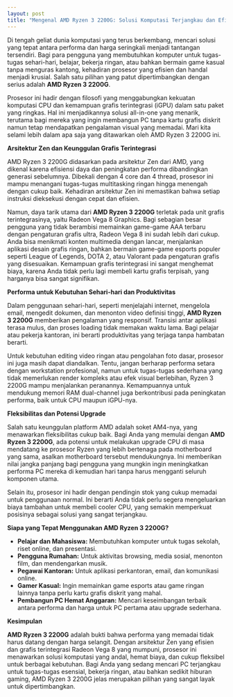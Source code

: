 ```yaml
---
layout: post
title: "Mengenal AMD Ryzen 3 2200G: Solusi Komputasi Terjangkau dan Efisien"
---
```


Di tengah geliat dunia komputasi yang terus berkembang, mencari solusi yang tepat antara performa dan harga seringkali menjadi tantangan tersendiri. Bagi para pengguna yang membutuhkan komputer untuk tugas-tugas sehari-hari, belajar, bekerja ringan, atau bahkan bermain game kasual tanpa menguras kantong, kehadiran prosesor yang efisien dan handal menjadi krusial. Salah satu pilihan yang patut dipertimbangkan dengan serius adalah **AMD Ryzen 3 2200G**.

Prosesor ini hadir dengan filosofi yang menggabungkan kekuatan komputasi CPU dan kemampuan grafis terintegrasi (iGPU) dalam satu paket yang ringkas. Hal ini menjadikannya solusi all-in-one yang menarik, terutama bagi mereka yang ingin membangun PC tanpa kartu grafis diskrit namun tetap mendapatkan pengalaman visual yang memadai. Mari kita selami lebih dalam apa saja yang ditawarkan oleh AMD Ryzen 3 2200G ini.

**Arsitektur Zen dan Keunggulan Grafis Terintegrasi**

AMD Ryzen 3 2200G didasarkan pada arsitektur Zen dari AMD, yang dikenal karena efisiensi daya dan peningkatan performa dibandingkan generasi sebelumnya. Dibekali dengan 4 core dan 4 thread, prosesor ini mampu menangani tugas-tugas multitasking ringan hingga menengah dengan cukup baik. Kehadiran arsitektur Zen ini memastikan bahwa setiap instruksi dieksekusi dengan cepat dan efisien.

Namun, daya tarik utama dari **AMD Ryzen 3 2200G** terletak pada unit grafis terintegrasinya, yaitu Radeon Vega 8 Graphics. Bagi sebagian besar pengguna yang tidak berambisi memainkan game-game AAA terbaru dengan pengaturan grafis ultra, Radeon Vega 8 ini sudah lebih dari cukup. Anda bisa menikmati konten multimedia dengan lancar, menjalankan aplikasi desain grafis ringan, bahkan bermain game-game esports populer seperti League of Legends, DOTA 2, atau Valorant pada pengaturan grafis yang disesuaikan. Kemampuan grafis terintegrasi ini sangat menghemat biaya, karena Anda tidak perlu lagi membeli kartu grafis terpisah, yang harganya bisa sangat signifikan.

**Performa untuk Kebutuhan Sehari-hari dan Produktivitas**

Dalam penggunaan sehari-hari, seperti menjelajahi internet, mengelola email, mengedit dokumen, dan menonton video definisi tinggi, **AMD Ryzen 3 2200G** memberikan pengalaman yang responsif. Transisi antar aplikasi terasa mulus, dan proses loading tidak memakan waktu lama. Bagi pelajar atau pekerja kantoran, ini berarti produktivitas yang terjaga tanpa hambatan berarti.

Untuk kebutuhan editing video ringan atau pengolahan foto dasar, prosesor ini juga masih dapat diandalkan. Tentu, jangan berharap performa setara dengan workstation profesional, namun untuk tugas-tugas sederhana yang tidak memerlukan render kompleks atau efek visual berlebihan, Ryzen 3 2200G mampu menjalankan peranannya. Kemampuannya untuk mendukung memori RAM dual-channel juga berkontribusi pada peningkatan performa, baik untuk CPU maupun iGPU-nya.

**Fleksibilitas dan Potensi Upgrade**

Salah satu keunggulan platform AMD adalah soket AM4-nya, yang menawarkan fleksibilitas cukup baik. Bagi Anda yang memulai dengan **AMD Ryzen 3 2200G**, ada potensi untuk melakukan upgrade CPU di masa mendatang ke prosesor Ryzen yang lebih bertenaga pada motherboard yang sama, asalkan motherboard tersebut mendukungnya. Ini memberikan nilai jangka panjang bagi pengguna yang mungkin ingin meningkatkan performa PC mereka di kemudian hari tanpa harus mengganti seluruh komponen utama.

Selain itu, prosesor ini hadir dengan pendingin stok yang cukup memadai untuk penggunaan normal. Ini berarti Anda tidak perlu segera mengeluarkan biaya tambahan untuk membeli cooler CPU, yang semakin memperkuat posisinya sebagai solusi yang sangat terjangkau.

**Siapa yang Tepat Menggunakan AMD Ryzen 3 2200G?**

*   **Pelajar dan Mahasiswa:** Membutuhkan komputer untuk tugas sekolah, riset online, dan presentasi.
*   **Pengguna Rumahan:** Untuk aktivitas browsing, media sosial, menonton film, dan mendengarkan musik.
*   **Pegawai Kantoran:** Untuk aplikasi perkantoran, email, dan komunikasi online.
*   **Gamer Kasual:** Ingin memainkan game esports atau game ringan lainnya tanpa perlu kartu grafis diskrit yang mahal.
*   **Pembangun PC Hemat Anggaran:** Mencari keseimbangan terbaik antara performa dan harga untuk PC pertama atau upgrade sederhana.

**Kesimpulan**

**AMD Ryzen 3 2200G** adalah bukti bahwa performa yang memadai tidak harus datang dengan harga selangit. Dengan arsitektur Zen yang efisien dan grafis terintegrasi Radeon Vega 8 yang mumpuni, prosesor ini menawarkan solusi komputasi yang andal, hemat biaya, dan cukup fleksibel untuk berbagai kebutuhan. Bagi Anda yang sedang mencari PC terjangkau untuk tugas-tugas esensial, bekerja ringan, atau bahkan sedikit hiburan gaming, AMD Ryzen 3 2200G jelas merupakan pilihan yang sangat layak untuk dipertimbangkan.
